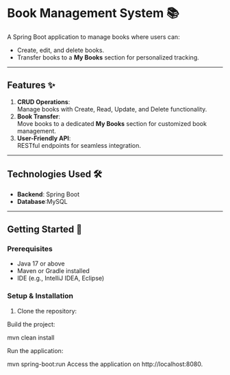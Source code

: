 # Book Management System 📚

A Spring Boot application to manage books where users can:
- Create, edit, and delete books.
- Transfer books to a **My Books** section for personalized tracking.

---

## Features ✨
1. **CRUD Operations**:  
   Manage books with Create, Read, Update, and Delete functionality.
2. **Book Transfer**:  
   Move books to a dedicated **My Books** section for customized book management.
3. **User-Friendly API**:  
   RESTful endpoints for seamless integration.

---

## Technologies Used 🛠️
- **Backend**: Spring Boot
- **Database**:MySQL


---

## Getting Started 🚀

### Prerequisites
- Java 17 or above
- Maven or Gradle installed
- IDE (e.g., IntelliJ IDEA, Eclipse)

### Setup & Installation
1. Clone the repository:
 
Build the project:

mvn clean install

Run the application:

mvn spring-boot:run
Access the application on http://localhost:8080.
